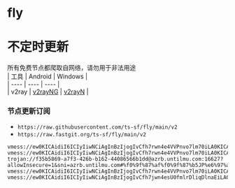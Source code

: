# fly
# 不定时更新
所有免费节点都爬取自网络，请勿用于非法用途  
|  工具  | Android  | Windows  |  
|  ----  | ----   | ----  |  
| v2ray  | [v2rayNG](https://github.com/2dust/v2rayNG/releases) | [v2rayN](https://github.com/2dust/v2rayN/releases) |  
  
### 节点更新订阅  
- `https://raw.githubusercontent.com/ts-sf/fly/main/v2`  
- `https://raw.fastgit.org/ts-sf/fly/main/v2`  
``` 
vmess://ew0KICAidiI6ICIyIiwNCiAgInBzIjogIvCfh7rwn4e4VVPnvo7lm70iLA0KICAiYWRkIjogImNkbi55dW50dWppc3UubWwiLA0KICAicG9ydCI6ICI0NDMiLA0KICAiaWQiOiAiMTExMTFhZDYtMzJjZC00YmJiLTkyNDctNDIxODc4ZTBjN2JkIiwNCiAgImFpZCI6ICIwIiwNCiAgInNjeSI6ICJhdXRvIiwNCiAgIm5ldCI6ICJ3cyIsDQogICJ0eXBlIjogIm5vbmUiLA0KICAiaG9zdCI6ICJ1czA1LmNjdHZ2aXAubWwiLA0KICAicGF0aCI6ICIvY2N0djEzLm0zdTgiLA0KICAidGxzIjogInRscyIsDQogICJzbmkiOiAidXMwNS5jY3R2dmlwLm1sIg0KfQ==
vmess://ew0KICAidiI6ICIyIiwNCiAgInBzIjogIvCfh7rwn4e4VVPnvo7lm70iLA0KICAiYWRkIjogImhkLm1hbWFkY3VjdS5jb20iLA0KICAicG9ydCI6ICIyMDUyIiwNCiAgImlkIjogIjhlZDlhZWMyLWUwMmUtNGEyNy1mZTAyLWMzZTIwNDUyZTRjNyIsDQogICJhaWQiOiAiMCIsDQogICJzY3kiOiAiYXV0byIsDQogICJuZXQiOiAid3MiLA0KICAidHlwZSI6ICIiLA0KICAiaG9zdCI6ICJoNC5tYW1hZGN1Y3UuY29tIiwNCiAgInBhdGgiOiAiLyIsDQogICJ0bHMiOiAiIiwNCiAgInNuaSI6ICIiDQp9
trojan://f35b5869-a7f3-426b-b162-44086566b1dd@azrb.untilmu.com:16627?allowInsecure=1&sni=azrb.untilmu.com#%f0%9f%87%af%f0%9f%87%b5JP%e6%97%a5%e6%9c%ac
vmess://ew0KICAidiI6ICIyIiwNCiAgInBzIjogIvCfh7rwn4e4VVPnvo7lm70iLA0KICAiYWRkIjogIjEwNC4yMS4yMzkuMTYzIiwNCiAgInBvcnQiOiAiNDQzIiwNCiAgImlkIjogIjY2MmY0ZTc0LWIwNzUtNGQ4NS1kNjhkLTYxYzUxODgyNDI5ZiIsDQogICJhaWQiOiAiMCIsDQogICJzY3kiOiAiYXV0byIsDQogICJuZXQiOiAid3MiLA0KICAidHlwZSI6ICJub25lIiwNCiAgImhvc3QiOiAidG9rLnZ0Y3NzLnRvcCIsDQogICJwYXRoIjogIi9xd2VyMDEiLA0KICAidGxzIjogInRscyIsDQogICJzbmkiOiAidG9rLnZ0Y3NzLnRvcCINCn0=
vmess://ew0KICAidiI6ICIyIiwNCiAgInBzIjogIvCfh7jwn4esU0fmlrDliqDlnaEiLA0KICAiYWRkIjogInd3dy51ZGVteS5jb20iLA0KICAicG9ydCI6ICI0NDMiLA0KICAiaWQiOiAiOTI4NjlkNDEtYTk4YS00MGJhLWI3OWQtMmVlYjdmZmUyNDMzIiwNCiAgImFpZCI6ICIwIiwNCiAgInNjeSI6ICJhdXRvIiwNCiAgIm5ldCI6ICJ3cyIsDQogICJ0eXBlIjogIm5vbmUiLA0KICAiaG9zdCI6ICJkeW5hbWljLXNnMWIub2Jmcy54eXoiLA0KICAicGF0aCI6ICIvd29ycnlmcmVlIiwNCiAgInRscyI6ICJ0bHMiLA0KICAic25pIjogIiINCn0=
```